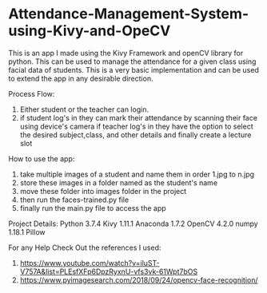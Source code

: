 # Attendance-Management-System-using-Kivy-and-OpeCV

This is an app I made using the Kivy Framework and openCV library for python.
This can be used to manage the attendance for a given class using facial data of students.
This is a very basic implementation and can be used to extend the app in any desirable direction.

Process Flow:
1. Either student or the teacher can login.
2. if student log's in they can mark their attendance by scanning their face using device's camera
   if teacher log's in they have the option to select the desired subject,class, and other details and finally create a lecture slot

How to use the app:
1. take multiple images of a student and name them in order 1.jpg to n.jpg 
2. store these images in a folder named as the student's name
3. move these folder into images folder in the project
4. then run the faces-trained.py file 
5. finally run the main.py file to access the app


Project Details:
  Python 3.7.4
  Kivy 1.11.1
  Anaconda 1.7.2
  OpenCV 4.2.0
  numpy 1.18.1
  Pillow
  
For any Help Check Out the references I used:
1.  https://www.youtube.com/watch?v=iluST-V757A&list=PLEsfXFp6DpzRyxnU-vfs3vk-61Wpt7bOS
2.  https://www.pyimagesearch.com/2018/09/24/opencv-face-recognition/
